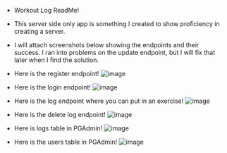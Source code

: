 - Workout Log ReadMe!

- This server side only app is something I created to show proficiency in creating a server.

- I will attach screenshots below showing the endpoints and their success. I ran into problems on the update endpoint, but I will fix that later when I find the solution.

- Here is the register endpoint!
![image](https://user-images.githubusercontent.com/79724560/130518458-169fef41-4172-4636-b6cc-bacacb2a575b.png)
- Here is the login endpoint!
![image](https://user-images.githubusercontent.com/79724560/130486401-03bc3caf-a34a-45b5-bad7-5c1d11ebd673.png)

- Here is the log endpoint where you can put in an exercise!
![image](https://user-images.githubusercontent.com/79724560/130486789-aad3e2f6-262e-4062-a391-f871a98c6c70.png)

- Here is the delete log endpoint!
![image](https://user-images.githubusercontent.com/79724560/130487009-c39908cb-1f7a-4abf-b153-453fc70ffde1.png)

- Here is logs table in PGAdmin!
![image](https://user-images.githubusercontent.com/79724560/130487244-065b28a9-da31-4ccf-a3a1-30037d53c167.png)

- Here is the users table in PGAdmin!
![image](https://user-images.githubusercontent.com/79724560/130487377-0cb94249-7692-41e6-a885-c4aa8ff791a5.png)


